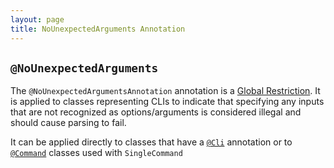 ```yaml
---
layout: page
title: NoUnexpectedArguments Annotation
---
```


## `@NoUnexpectedArguments`

The `@NoUnexpectedArgumentsAnnotation` annotation is a [Global Restriction](../restrictions/global.html).  It is applied to classes representing CLIs to indicate that specifying any inputs that are not recognized as options/arguments is considered illegal and should cause parsing to fail.

It can be applied directly to classes that have a [`@Cli`](cli.html) annotation or to [`@Command`](command.html) classes used with `SingleCommand`
